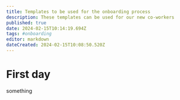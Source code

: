 ```yaml
---
title: Templates to be used for the onboarding process
description: These templates can be used for our new co-workers
published: true
date: 2024-02-15T10:14:19.694Z
tags: #onboarding
editor: markdown
dateCreated: 2024-02-15T10:08:50.520Z
---
```


# First day

something